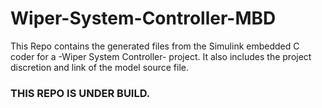 # Wiper-System-Controller-MBD
This Repo contains the generated files from the Simulink embedded C coder for a -Wiper System Controller- project. It also includes the project discretion and link of the model source file. 
### THIS REPO IS UNDER BUILD. 

